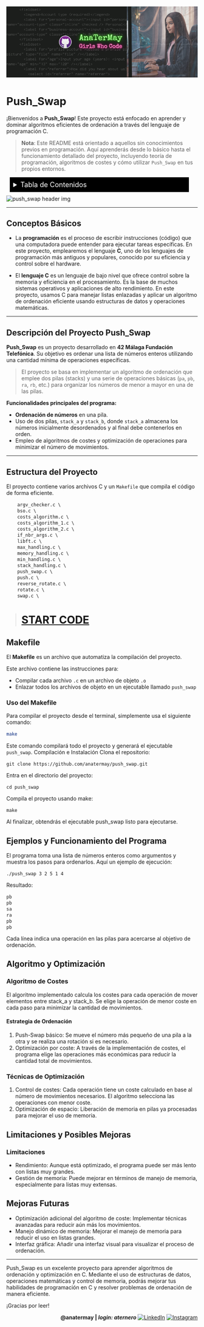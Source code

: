 # ![Push_Swap](https://github.com/anatermay/anatermay/raw/main/png/anatermay_header.png)

# Push_Swap
¡Bienvenidos a **Push_Swap**! Este proyecto está enfocado en aprender y dominar algoritmos eficientes de ordenación a través del lenguaje de programación C. 

> **Nota**: Este README está orientado a aquellos sin conocimientos previos en programación. Aquí aprenderás desde lo básico hasta el funcionamiento detallado del proyecto, incluyendo teoría de programación, algoritmos de costes y cómo utilizar `Push_Swap` en tus propios entornos.

<details>
	<summary style="background: #000000; color: #FFFFFF; padding: 9px; margin: 9px; font-size: 18px; width: 90%;">Tabla de Contenidos</summary>
	<ol style="background: #C0C0C0; color: #000000; padding: 9px; margin: 9px; font-size: 12px; width: 90%;">
		<li style="background: #C0C0C0; color: #000000; padding: 9px; margin: 9px; font-size: 12px; width: 90%;><a href="#conceptos-básicos"><b>Conceptos Básicos</b></a></li>
		<li style="background: #C0C0C0; color: #000000; padding: 9px; margin: 9px; font-size: 12px; width: 90%;><a href="#descripción-del-proyecto-push_swap"><b>Descripción del Proyecto <i>Push_Swap</i></b></a></li>
		<li style="background: #C0C0C0; color: #000000; padding: 9px; margin: 9px; font-size: 12px; width: 90%;><a href="#estructura-del-proyecto"><b>Estructura del Proyecto</b></a></li>
		<li style="background: #C0C0C0; color: #000000; padding: 9px; margin: 9px; font-size: 12px; width: 90%;><a href="#makefile"><b>Makefile</b></a></li>
		<li style="background: #C0C0C0; color: #000000; padding: 9px; margin: 9px; font-size: 12px; width: 90%;><a href="#compilación-e-instalación"><b>Compilación e Instalación</b></a></li>
		<li style="background: #C0C0C0; color: #000000; padding: 9px; margin: 9px; font-size: 12px; width: 90%;><a href="#ejemplos-y-funcionamiento-del-programa"><b>Ejemplos y Funcionamiento del Programa</b></a></li>
		<li style="background: #C0C0C0; color: #000000; padding: 9px; margin: 9px; font-size: 12px; width: 90%;><a href="#limitaciones-y-posibles-mejoras"><b>Limitaciones y Posibles Mejoras</b></a></li>
	</ol>
</details>

<img src="https://cdn.leonardo.ai/users/af8ee1cf-2a87-473e-9ef3-d0caefff30d5/generations/423a773d-300d-4675-a8eb-1842e2937902/Leonardo_Kino_XL_A_digital_illustration_bitmoji_style_for_a_Gi_1.jpg" alt="push_swap header img">

---

## Conceptos Básicos
* La **programación** es el proceso de escribir instrucciones (código) que una computadora puede entender para ejecutar tareas específicas. En este proyecto, emplearemos el lenguaje **C**, uno de los lenguajes de programación más antiguos y populares, conocido por su eficiencia y control sobre el hardware.

* El **lenguaje C** es un lenguaje de bajo nivel que ofrece control sobre la memoria y eficiencia en el procesamiento. Es la base de muchos sistemas operativos y aplicaciones de alto rendimiento. En este proyecto, usamos C para manejar listas enlazadas y aplicar un algoritmo de ordenación eficiente usando estructuras de datos y operaciones matemáticas.

---

## Descripción del Proyecto Push_Swap
**Push_Swap** es un proyecto desarrollado en **42 Málaga Fundación Telefónica**. Su objetivo es ordenar una lista de números enteros utilizando una cantidad mínima de operaciones específicas.

> El proyecto se basa en implementar un algoritmo de ordenación que emplee dos pilas (stacks) y una serie de operaciones básicas (`pa`, `pb`, `ra`, `rb`, etc.) para organizar los números de menor a mayor en una de las pilas.

**Funcionalidades principales del programa:**
- **Ordenación de números** en una pila.
- Uso de dos pilas, `stack_a` y `stack_b`, donde `stack_a` almacena los números inicialmente desordenados y al final debe contenerlos en orden.
- Empleo de algoritmos de costes y optimización de operaciones para minimizar el número de movimientos.
---

## Estructura del Proyecto
El proyecto contiene varios archivos C y un `Makefile` que compila el código de forma eficiente.
```
	argv_checker.c \
	bso.c \
	costs_algorithm.c \
	costs_algorithm_1.c \
	costs_algorithm_2.c \
	if_nbr_args.c \
	libft.c \
	max_handling.c \
	memory_handling.c \
	min_handling.c \
	stack_handling.c \
	push_swap.c \
	push.c \
	reverse_rotate.c \
	rotate.c \
	swap.c \
```
># [START CODE](https://github.com/anatermay/push_swap/blob/main/push_swap.c)

## Makefile
El **Makefile** es un archivo que automatiza la compilación del proyecto. 

Este archivo contiene las instrucciones para:
- Compilar cada archivo `.c` en un archivo de objeto `.o`
- Enlazar todos los archivos de objeto en un ejecutable llamado `push_swap`

### Uso del Makefile
Para compilar el proyecto desde el terminal, simplemente usa el siguiente comando:
```bash
make
```
Este comando compilará todo el proyecto y generará el ejecutable ```push_swap```.
Compilación e Instalación
Clona el repositorio:
```
git clone https://github.com/anatermay/push_swap.git
```
Entra en el directorio del proyecto:
```
cd push_swap
```
Compila el proyecto usando make:
```
make
```
Al finalizar, obtendrás el ejecutable push_swap listo para ejecutarse.
## Ejemplos y Funcionamiento del Programa
El programa toma una lista de números enteros como argumentos y muestra los pasos para ordenarlos. Aquí un ejemplo de ejecución:
```
./push_swap 3 2 5 1 4
```
Resultado:
```
pb
pb
sa
ra
pb
pb
```
Cada línea indica una operación en las pilas para acercarse al objetivo de ordenación.
## Algoritmo y Optimización
### Algoritmo de Costes
El algoritmo implementado calcula los costes para cada operación de mover elementos entre stack_a y stack_b. Se elige la operación de menor coste en cada paso para minimizar la cantidad de movimientos.
#### Estrategia de Ordenación
1. Push-Swap básico: Se mueve el número más pequeño de una pila a la otra y se realiza una rotación si es necesario.
2. Optimización por coste: A través de la implementación de costes, el programa elige las operaciones más económicas para reducir la cantidad total de movimientos.
### Técnicas de Optimización
1. Control de costes: Cada operación tiene un coste calculado en base al número de movimientos necesarios. El algoritmo selecciona las operaciones con menor coste.
2. Optimización de espacio: Liberación de memoria en pilas ya procesadas para mejorar el uso de memoria.
## Limitaciones y Posibles Mejoras
### Limitaciones
* Rendimiento: Aunque está optimizado, el programa puede ser más lento con listas muy grandes.
* Gestión de memoria: Puede mejorar en términos de manejo de memoria, especialmente para listas muy extensas.
## Mejoras Futuras
* Optimización adicional del algoritmo de coste: Implementar técnicas avanzadas para reducir aún más los movimientos.
* Manejo dinámico de memoria: Mejorar el manejo de memoria para reducir el uso en listas grandes.
* Interfaz gráfica: Añadir una interfaz visual para visualizar el proceso de ordenación.
<hr>
Push_Swap es un excelente proyecto para aprender algoritmos de ordenación y optimización en C. Mediante el uso de estructuras de datos, operaciones matemáticas y control de memoria, podrás mejorar tus habilidades de programación en C y resolver problemas de ordenación de manera eficiente.

¡Gracias por leer!


<p align="right">
	<b>@anatermay | <i>login: aternero</i></b>
	<a href="https://www.linkedin.com/in/ana-ternero-mayorga/" target="_blank"><img alt="LinkedIn" width="22px" src="https://cdn.jsdelivr.net/npm/simple-icons@v3/icons/linkedin.svg" /></a>
	<a href="https://www.instagram.com/anatermay.git/" target="_blank"><img alt="Instagram" width="22px" src="https://cdn.jsdelivr.net/npm/simple-icons@v3/icons/instagram.svg" /></a>
</p>

